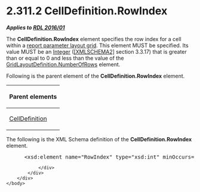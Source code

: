 <html dir="LTR" xmlns:mshelp="http://msdn.microsoft.com/mshelp" xmlns:ddue="http://ddue.schemas.microsoft.com/authoring/2003/5" xmlns:xlink="http://www.w3.org/1999/xlink" xmlns:tool="http://www.microsoft.com/tooltip">
    <head>
        <meta http-equiv="Content-Type" content="text/html; CHARSET=utf-8"></meta>
        <meta name="save" content="history"></meta>
        <title>2.311.2 CellDefinition.RowIndex</title>
        <xml>
            <mshelp:toctitle title="2.311.2 CellDefinition.RowIndex"></mshelp:toctitle>
            <mshelp:rltitle title="[MS-RDL]: CellDefinition.RowIndex"></mshelp:rltitle>
            <mshelp:keyword index="A" term="2ce443f3-8941-4eeb-aac6-f7059df4cfd5"></mshelp:keyword>
            <mshelp:attr name="DCSext.ContentType" value="open specification"></mshelp:attr>
            <mshelp:attr name="AssetID" value="2ce443f3-8941-4eeb-aac6-f7059df4cfd5"></mshelp:attr>
            <mshelp:attr name="TopicType" value="kbRef"></mshelp:attr>
            <mshelp:attr name="DCSext.Title" value="[MS-RDL]: CellDefinition.RowIndex" />
        </xml>
    </head>
    <body>
        <div id="header">
            <h1 class="heading">2.311.2 CellDefinition.RowIndex</h1>
        </div>
        <div id="mainSection">
            <div id="mainBody">
                <div id="allHistory" class="saveHistory"></div>
                <div id="sectionSection0" class="section" name="collapseableSection">
                    

<p><b><i>Applies to </i></b><a href="52ce3983-2bfc-4e72-9359-42aaf5fe4509.html"><b><i>RDL 2016/01</i></b></a></p>

<p>The <b>CellDefinition.RowIndex</b> element specifies the row
index for a cell within a <a href="b2482b3f-74ab-4ca8-a9e5-c07955011743.html#gt_96868796-6757-439e-ae5d-acd2caff00d3">report
parameter layout grid</a>. This element MUST be specified. Its value MUST be an
<a href="176fbb59-c3e2-430c-b1bb-37fd15df813e.html">Integer</a> (<a href="https://go.microsoft.com/fwlink/?LinkId=90610">[XMLSCHEMA2]</a> section
3.3.17) that is greater than or equal to 0 and less than the value of the <a href="f6d96ca8-5f9c-4865-85c6-6808b77eb495.html">GridLayoutDefinition.NumberOfRows</a>
element.</p>

<p>Following is the parent element of the <b>CellDefinition.RowIndex</b>
element.</p>

<table>
 <thead>
  <tr>
   <th>
   <p>Parent elements</p>
   </th>
  </tr>
 </thead>
 <tr>
  <td>
  <p><a href="fdda1448-e2ba-4c81-ad2b-dd588e018bf7.html">CellDefinition</a></p>
  </td>
 </tr>
</table>

<p>The following is the XML Schema definition of the <b>CellDefinition.RowIndex</b>
element.</p>

<dl>
<dd>
<div><pre> &lt;xsd:element name=&quot;RowIndex&quot; type=&quot;xsd:int&quot; minOccurs=&quot;1&quot; /&gt;
</pre></div>
</dd></dl>


                </div>
            </div>
        </div>
    </body>
</html>